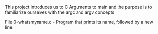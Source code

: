 This project introduces us to C Arguments to main and the purpose is to familiarize ourselves with the argc and argv concepts

File 0-whatsmyname.c - Program that prints its name, followed by a new line.



